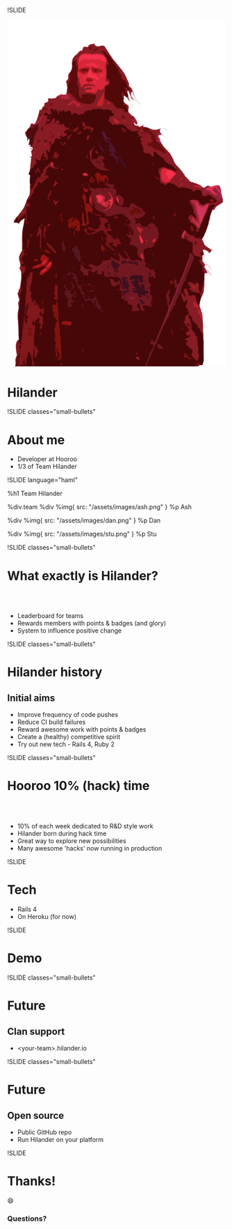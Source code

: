 !SLIDE

![Rails](/assets/images/mcleod.png)

# Hilander

!SLIDE classes="small-bullets"

# About me

* Developer at Hooroo
* 1/3 of Team Hilander

!SLIDE language="haml"

%h1 Team Hilander

%div.team
  %div
    %img{ src: "/assets/images/ash.png" }
    %p Ash

  %div
    %img{ src: "/assets/images/dan.png" }
    %p Dan

  %div
    %img{ src: "/assets/images/stu.png" }
    %p Stu

!SLIDE classes="small-bullets"

# What exactly is Hilander?

<br/><br/>

* Leaderboard for teams
* Rewards members with points & badges (and glory)
* System to influence positive change

!SLIDE classes="small-bullets"

# Hilander history

## Initial aims

* Improve frequency of code pushes
* Reduce CI build failures
* Reward awesome work with points & badges
* Create a (healthy) competitive spirit
* Try out new tech - Rails 4, Ruby 2

!SLIDE classes="small-bullets"

# Hooroo 10% (hack) time

<br/><br/>

* 10% of each week dedicated to R&D style work
* Hilander born during hack time
* Great way to explore new possibilities
* Many awesome 'hacks' now running in production

!SLIDE

# Tech

* Rails 4
* On Heroku (for now)

!SLIDE

# Demo

!SLIDE classes="small-bullets"

# Future

## Clan support

* &lt;your-team&gt;.hilander.io

!SLIDE classes="small-bullets"

# Future

## Open source

* Public GitHub repo
* Run Hilander on your platform

!SLIDE

# Thanks!

:smile:

### Questions?
